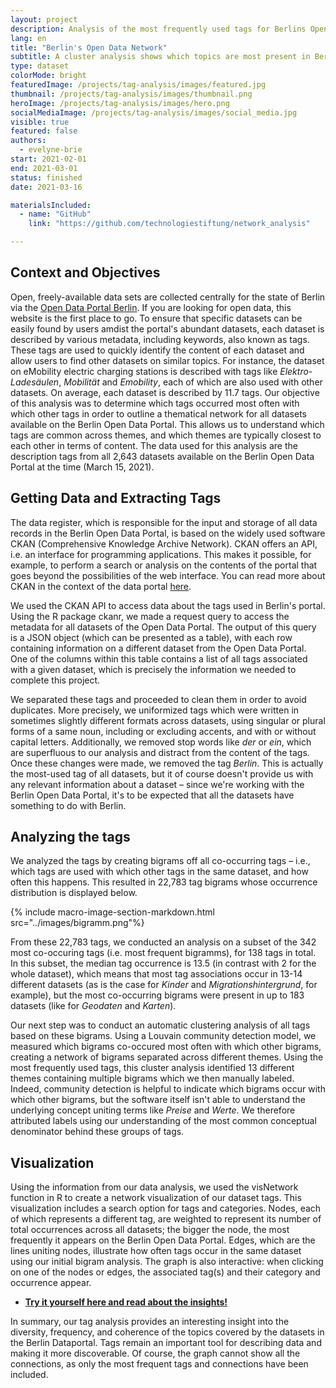 ```yaml
---
layout: project
description: Analysis of the most frequently used tags for Berlins Open Data.
lang: en
title: "Berlin's Open Data Network"
subtitle: A cluster analysis shows which topics are most present in Berlin's Open Data Portal offerings and how different topics are interrelated
type: dataset
colorMode: bright
featuredImage: /projects/tag-analysis/images/featured.jpg
thumbnail: /projects/tag-analysis/images/thumbnail.png
heroImage: /projects/tag-analysis/images/hero.png
socialMediaImage: /projects/tag-analysis/images/social_media.jpg
visible: true
featured: false
authors:
  - evelyne-brie
start: 2021-02-01
end: 2021-03-01
status: finished
date: 2021-03-16

materialsIncluded:
  - name: "GitHub"
    link: "https://github.com/technologiestiftung/network_analysis"

---
```


## Context and Objectives

Open, freely-available data sets are collected centrally for the state of Berlin via the [Open Data Portal Berlin](https://daten.berlin.de). If you are looking for open data, this website is the first place to go. To ensure that specific datasets can be easily found by users amdist the portal's abundant datasets, each dataset is described by various metadata, including keywords, also known as tags. These tags are used to quickly identify the content of each dataset and allow users to find other datasets on similar topics. For instance, the dataset on eMobility electric charging stations is described with tags like *Elektro-Ladesäulen*, *Mobilität* and *Emobility*, each of which are also used with other datasets. On average, each dataset is described by 11.7 tags. Our objective of this analysis was to determine which tags occurred most often with which other tags in order to outline a thematical network for all datasets available on the Berlin Open Data Portal. This allows us to understand which tags are common across themes, and which themes are typically closest to each other in terms of content. The data used for this analysis are the description tags from all 2,643 datasets available on the Berlin Open Data Portal at the time (March 15, 2021).


## Getting Data and Extracting Tags

The data register, which is responsible for the input and storage of all data records in the Berlin Open Data Portal, is based on the widely used software CKAN (Comprehensive Knowledge Archive Network). CKAN offers an API, i.e. an interface for programming applications. This makes it possible, for example, to perform a search or analysis on the contents of the portal that goes beyond the possibilities of the web interface. You can read more about CKAN in the context of the data portal [here](https://berlinonline.github.io/open-data-handbuch/#ckan-api-1).

We used the CKAN API to access data about the tags used in Berlin's portal. Using the R package ckanr, we made a request query to access the metadata for all datasets of the Open Data Portal. The output of this query is a JSON object (which can be presented as a table), with each row containing information on a different dataset from the Open Data Portal. One of the columns within this table contains a list of all tags associated with a given dataset, which is precisely the information we needed to complete this project. 

We separated these tags and proceeded to clean them in order to avoid duplicates. More precisely, we uniformized tags which were written in sometimes slightly different formats across datasets, using singular or plural forms of a same noun, including or excluding accents, and with or without capital letters. Additionally, we removed stop words like *der* or *ein*, which are superfluous to our analysis and distract from the content of the tags. Once these changes were made, we removed the tag *Berlin*. This is actually the most-used tag of all datasets, but it of course doesn't provide us with any relevant information about a dataset – since we're working with the Berlin Open Data Portal, it's to be expected that all the datasets have something to do with Berlin.


## Analyzing the tags

We analyzed the tags by creating bigrams off all co-occurring tags – i.e., which tags are used with which other tags in the same dataset, and how often this happens. This resulted in 22,783 tag bigrams whose occurrence distribution is displayed below. 

{% include macro-image-section-markdown.html src="../images/bigramm.png"%}

From these 22,783 tags, we conducted an analysis on a subset of the 342 most co-occuring tags (i.e. most frequent bigramms), for 138 tags in total. In this subset, the median tag occurrence is 13.5 (in contrast with 2 for the whole dataset), which means that most tag associations occur in 13-14 different datasets (as is the case for *Kinder* and *Migrationshintergrund*, for example), but the most co-occurring bigrams were present in up to 183 datasets (like for *Geodaten* and *Karten*). 

Our next step was to conduct an automatic clustering analysis of all tags based on these bigrams. Using a Louvain community detection model, we measured which bigrams co-occured most often with which other bigrams, creating a network of bigrams separated across different themes. Using the most frequently used tags, this cluster analysis identified 13 different themes containing multiple bigrams which we then manually labeled. Indeed, community detection is helpful to indicate which bigrams occur with which other bigrams, but the software itself isn't able to understand the underlying concept uniting terms like *Preise* and *Werte*. We therefore attributed labels using our understanding of the most common conceptual denominator behind these groups of tags. 

## Visualization 

Using the information from our data analysis, we used the visNetwork function in R to create a network visualization of our dataset tags. This visualization includes a search option for tags and categories. Nodes, each of which represents a different tag, are weighted to represent its number of total occurrences across all datasets; the bigger the node, the most frequently it appears on the Berlin Open Data Portal. Edges, which are the lines uniting nodes, illustrate how often tags occur in the same dataset using our initial bigram analysis. The graph is also interactive: when clicking on one of the nodes or edges, the associated tag(s) and their category and occurrence appear. 

- **[Try it yourself here and read about the insights!](https://odis-berlin.de/projekte/tag_analyse/)**

In summary, our tag analysis provides an interesting insight into the diversity, frequency, and coherence of the topics covered by the datasets in the Berlin Dataportal. Tags remain an important tool for describing data and making it more discoverable. Of course, the graph cannot show all the connections, as only the most frequent tags and connections have been included.
